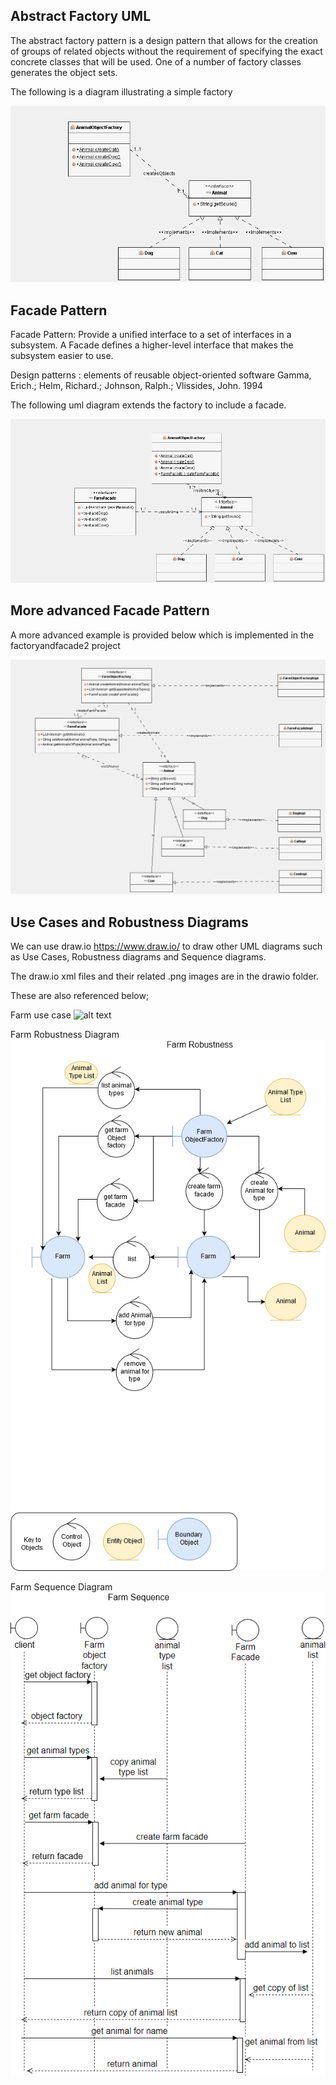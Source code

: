 ## Abstract Factory UML
The abstract factory pattern is a design pattern that allows for the creation of groups of related objects without the requirement of specifying the exact concrete classes that will be used. One of a number of factory classes generates the object sets.

The following is a diagram illustrating a simple factory

![alt text](../UMLfactoryandfacade/images/factorydiagram.png "Figure factorydiagram.png")

## Facade Pattern

Facade Pattern: Provide a unified interface to a set of interfaces in a subsystem. A Facade defines a higher-level interface that makes the subsystem easier to use.

Design patterns : elements of reusable object-oriented software
Gamma, Erich.; Helm, Richard.; Johnson, Ralph.; Vlissides, John.
1994

The following uml diagram extends the factory to include a facade. 

![alt text](../UMLfactoryandfacade/images/facadediagram.png "Figure facadediagram.png")

## More advanced Facade Pattern

A more advanced example is provided below which is implemented in the factoryandfacade2 project

![alt text](../UMLfactoryandfacade/images/facadediagram2.png "Figure facadediagram2.png" )

## Use Cases and Robustness Diagrams

We can use draw.io https://www.draw.io/ to draw other UML diagrams such as Use Cases, Robustness diagrams and Sequence diagrams. 

The draw.io xml files and their related .png images are in the drawio folder. 

These are also referenced below;

Farm use case
![alt text](../UMLfactoryandfacade/drawio/farm-usecase-drawio.png "Figure farm-usecase-drawio.png")

Farm Robustness Diagram
![alt text](../UMLfactoryandfacade/drawio/farm-robustness-drawio.png "Figure farm-robustness-drawio.png")

Farm Sequence Diagram
![alt text](../UMLfactoryandfacade/drawio/farm-sequence-drawio.png "Figure farm-sequence-drawio.png")



